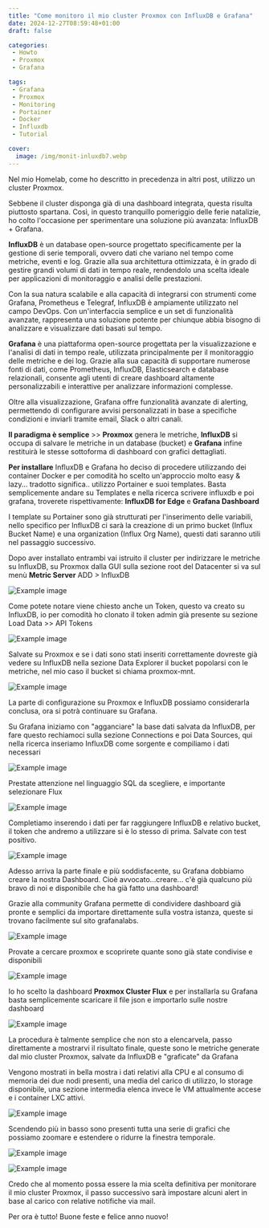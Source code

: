 ```yaml
---
title: "Come monitoro il mio cluster Proxmox con InfluxDB e Grafana"
date: 2024-12-27T08:59:48+01:00
draft: false

categories:
 - Howto
 - Proxmox
 - Grafana

tags:
 - Grafana
 - Proxmox
 - Monitoring
 - Portainer
 - Docker
 - Influxdb
 - Tutorial

cover:
  image: /img/monit-inluxdb7.webp
---
```


Nel mio Homelab, come ho descritto in precedenza in altri post, utilizzo un cluster Proxmox. 

Sebbene il cluster disponga già di una dashboard integrata, questa risulta piuttosto spartana. 
Così, in questo tranquillo pomeriggio delle ferie natalizie, ho colto l'occasione per sperimentare una soluzione più avanzata: InfluxDB + Grafana.


**InfluxDB** è un database open-source progettato specificamente per la gestione di serie temporali, ovvero dati che variano nel tempo come metriche, eventi e log. Grazie alla sua architettura ottimizzata, è in grado di gestire grandi volumi di dati in tempo reale, rendendolo una scelta ideale per applicazioni di monitoraggio e analisi delle prestazioni.  

Con la sua natura scalabile e alla capacità di integrarsi con strumenti come Grafana, Prometheus e Telegraf, InfluxDB è ampiamente utilizzato nel campo DevOps. Con un'interfaccia semplice e un set di funzionalità avanzate, rappresenta una soluzione potente per chiunque abbia bisogno di analizzare e visualizzare dati basati sul tempo.


**Grafana** è una piattaforma open-source progettata per la visualizzazione e l'analisi di dati in tempo reale, utilizzata principalmente per il monitoraggio delle metriche e dei log. Grazie alla sua capacità di supportare numerose fonti di dati, come Prometheus, InfluxDB, Elasticsearch e database relazionali, consente agli utenti di creare dashboard altamente personalizzabili e interattive per analizzare informazioni complesse.

Oltre alla visualizzazione, Grafana offre funzionalità avanzate di alerting, permettendo di configurare avvisi personalizzati in base a specifiche condizioni e inviarli tramite email, Slack o altri canali. 


**Il paradigma è semplice** >> **Proxmox** genera le metriche, **InfluxDB** si occupa di salvare le metriche in un database (bucket) e **Grafana** infine restituirà le stesse sottoforma di dashboard con grafici dettagliati.


**Per installare** InfluxDB e Grafana ho deciso di procedere utilizzando dei container Docker e per comodità ho scelto un'approccio molto easy & lazy... tradotto significa.. utilizzo Portainer e suoi templates. Basta semplicemente andare su Templates e nella ricerca scrivere influxdb e poi grafana, troverete rispettivamente: **InfluxDB for Edge** e **Grafana Dashboard**

I template su Portainer sono già strutturati per l'inserimento delle variabili, nello specifico per InfluxDB ci sarà la creazione di un primo bucket (Influx Bucket Name) e una organization (Influx Org Name), questi dati saranno utili nel passaggio successivo. 

Dopo aver installato entrambi vai istruito il cluster per indirizzare le metriche su InfluxDB, su Proxmox dalla GUI sulla sezione root del Datacenter si va sul menù **Metric Server** ADD > InfluxDB

![Example image](/img/monit-inluxdb1.webp)

Come potete notare viene chiesto anche un Token, questo va creato su InfluxDB, io per comodità ho clonato il token admin già presente su sezione Load Data >> API Tokens 

![Example image](/img/monit-inluxdb2.webp)

Salvate su Proxmox e se i dati sono stati inseriti correttamente dovreste già vedere su InfluxDB nella sezione Data Explorer il bucket popolarsi con le metriche, nel mio caso il bucket si chiama proxmox-mnt.

![Example image](/img/monit-inluxdb3.webp)
 
La parte di configurazione su Proxmox e InfluxDB possiamo considerarla conclusa, ora si potrà continuare su Grafana.

Su Grafana iniziamo con "agganciare" la base dati salvata da InfluxDB, per fare questo rechiamoci sulla sezione Connections e poi Data Sources, qui nella ricerca inseriamo InfluxDB come sorgente e compiliamo i dati necessari

![Example image](/img/monit-inluxdb4.webp)

Prestate attenzione nel linguaggio SQL da scegliere, e importante selezionare Flux

![Example image](/img/monit-inluxdb5.webp)

Completiamo inserendo i dati per far raggiungere InfluxDB e relativo bucket, il token che andremo a utilizzare si è lo stesso di prima. Salvate con test positivo.

![Example image](/img/monit-inluxdb6.webp)

Adesso arriva la parte finale e più soddisfacente, su Grafana dobbiamo creare la nostra Dashboard. Cioè avvocato...creare... c'è già qualcuno più bravo di noi e disponibile che ha già fatto una dashboard! 

Grazie alla community Grafana permette di condividere dashboard già pronte e semplici da importare direttamente sulla vostra istanza, queste si trovano facilmente sul sito grafanalabs.

![Example image](/img/monit-inluxdb09.webp)

Provate a cercare proxmox e scoprirete quante sono già state condivise e disponibili

![Example image](/img/monit-inluxdb10.webp)

Io ho scelto la dashboard **Proxmox Cluster Flux** e per installarla su Grafana basta semplicemente scaricare il file json e importarlo sulle nostre dashboard

![Example image](/img/monit-inluxdb11.webp)

La procedura è talmente semplice che non sto a elencarvela, passo direttamente a mostrarvi il risultato finale, queste sono le metriche generate dal mio cluster Proxmox, salvate da InfluxDB e "graficate" da Grafana

Vengono mostrati in bella mostra i dati relativi alla CPU e al consumo di memoria dei due nodi presenti, una media del carico di utilizzo, lo storage disponibile, una sezione intermedia elenca invece le VM attualmente accese e i container LXC attivi.

![Example image](/img/monit-inluxdb7.webp)

Scendendo più in basso sono presenti tutta una serie di grafici che possiamo zoomare e estendere o ridurre la finestra temporale.

![Example image](/img/monit-inluxdb12.webp)

![Example image](/img/monit-inluxdb13.webp)


Credo che al momento possa essere la mia scelta definitiva per monitorare il mio cluster Proxmox, il passo successivo sarà impostare alcuni alert in base al carico con relative notifiche via mail.

Per ora è tutto! Buone feste e felice anno nuovo!
